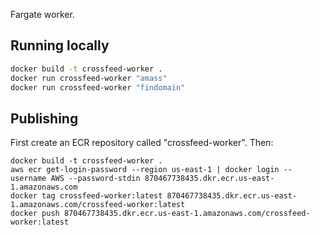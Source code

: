 Fargate worker.

## Running locally

```bash
docker build -t crossfeed-worker .
docker run crossfeed-worker "amass"
docker run crossfeed-worker "findomain"
```

## Publishing

First create an ECR repository called "crossfeed-worker". Then:

```
docker build -t crossfeed-worker .
aws ecr get-login-password --region us-east-1 | docker login --username AWS --password-stdin 870467738435.dkr.ecr.us-east-1.amazonaws.com
docker tag crossfeed-worker:latest 870467738435.dkr.ecr.us-east-1.amazonaws.com/crossfeed-worker:latest
docker push 870467738435.dkr.ecr.us-east-1.amazonaws.com/crossfeed-worker:latest
```